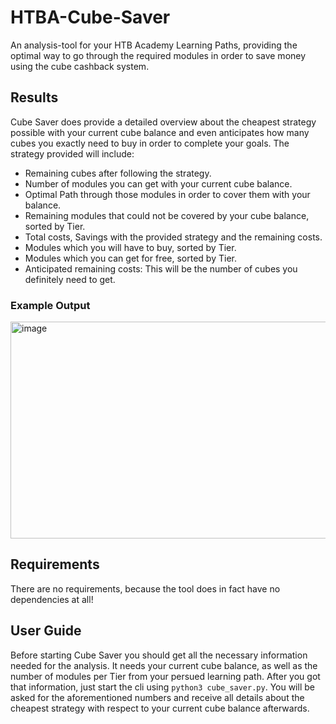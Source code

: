 # HTBA-Cube-Saver
An analysis-tool for your HTB Academy Learning Paths, providing the optimal way to go through the required modules in order to save money using the cube cashback system.

## Results
Cube Saver does provide a detailed overview about the cheapest strategy possible with your current cube balance and even anticipates how many cubes you exactly need to buy in order to complete your goals.
The strategy provided will include:
- Remaining cubes after following the strategy.
- Number of modules you can get with your current cube balance.
- Optimal Path through those modules in order to cover them with your balance.
- Remaining modules that could not be covered by your cube balance, sorted by Tier.
- Total costs, Savings with the provided strategy and the remaining costs.
- Modules which you will have to buy, sorted by Tier.
- Modules which you can get for free, sorted by Tier.
- Anticipated remaining costs: This will be the number of cubes you definitely need to get.

### Example Output
<img width="798" height="347" alt="image" src="https://github.com/user-attachments/assets/58014c0c-4ed6-47e3-9339-14ab3ec96dd2" />


## Requirements
There are no requirements, because the tool does in fact have no dependencies at all!

## User Guide
Before starting Cube Saver you should get all the necessary information needed for the analysis.
It needs your current cube balance, as well as the number of modules per Tier from your persued learning path.
After you got that information, just start the cli using `python3 cube_saver.py`.
You will be asked for the aforementioned numbers and receive all details about the cheapest strategy with respect to your current cube balance afterwards.
